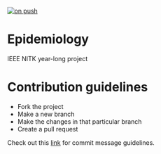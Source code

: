 [![on push](https://github.com/rakki-18/Epidemiology/actions/workflows/main.yml/badge.svg?branch=master)](https://github.com/rakki-18/Epidemiology/actions/workflows/main.yml)
# Epidemiology
IEEE NITK year-long project

# Contribution guidelines
- Fork the project
- Make a new branch
- Make the changes in that particular branch
- Create a pull request

Check out this [link](https://cbea.ms/git-commit/) for commit message guidelines.
